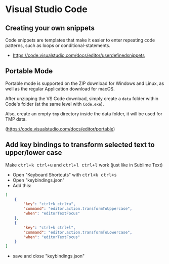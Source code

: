 # Visual Studio Code

## Creating your own snippets
Code snippets are templates that make it easier to enter repeating code patterns, such as loops or conditional-statements.
 - https://code.visualstudio.com/docs/editor/userdefinedsnippets

## Portable Mode

Portable mode is supported on the ZIP download for Windows and Linux, as well as the regular Application download for macOS.

After unzipping the VS Code download, simply create a `data` folder within Code's folder (at the same level with `Code.exe`).

Also, create an empty `tmp` directory inside the data folder, it will be used for TMP data.

(https://code.visualstudio.com/docs/editor/portable)

## Add key bindings to transform selected text to upper/lower case

Make <kbd>ctrl+k ctrl+u</kbd> and <kbd>ctrl+l ctrl+l</kbd> work (just like in Sublime Text)

* Open "Keyboard Shortcuts" with <kbd>ctrl+k ctrl+s</kbd>
* Open "keybindings.json"
* Add this:

```json
[
    {
        "key": "ctrl+k ctrl+u",
        "command": "editor.action.transformToUppercase",
        "when": "editorTextFocus"
    },
    {
        "key": "ctrl+k ctrl+l",
        "command": "editor.action.transformToLowercase",
        "when": "editorTextFocus"
    }
]
```

* save and close "keybindings.json"

